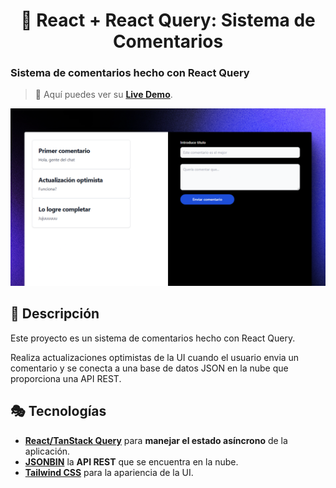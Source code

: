 <div align='center'>

# 📮 React + React Query: Sistema de Comentarios

</div>

### Sistema de comentarios hecho con React Query

> 🧩 Aquí puedes ver su [**Live Demo**](https://comments-react-query-abrahamgalue.netlify.app/).

![vista-previa](./public/preview/01-page-preview.png)

## 🚀 Descripción

Este proyecto es un sistema de comentarios hecho con React Query.

Realiza actualizaciones optimistas de la UI cuando el usuario envia un comentario y se conecta a una base de datos JSON en la nube que proporciona una API REST.

## 🎭 Tecnologías

- [**React/TanStack Query**](https://tanstack.com/query/latest) para **manejar el estado asíncrono** de la aplicación.
- [**JSONBIN**](https://jsonbin.io/) la **API REST** que se encuentra en la nube.
- [**Tailwind CSS**](https://tailwindcss.com/) para la apariencia de la UI.
